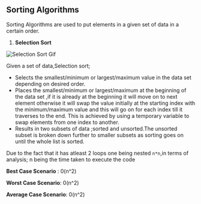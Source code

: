 ## Sorting Algorithms

Sorting Algorithms are used to put elements in a given set of data in a certain order.

1. **Selection Sort**

![Selection Sort Gif](https://upload.wikimedia.org/wikipedia/commons/9/94/Selection-Sort-Animation.gif)

Given a set of data,Selection sort;

 - Selects the smallest/minimum or largest/maximum value in the data set depending on desired order.
 - Places the smallest/minimum or largest/maximum at the beginning of the data set ,if it is already at the beginning it will move on to next element
 otherwise it will swap the value initially at the starting index with the minimum/maximum value and this will go on for each index till it traverses to the end.
 This is achieved by using a temporary variable to swap elements from one index to another.
 - Results in two subsets of data ;sorted and unsorted.The unsorted subset is broken down further to smaller subsets as sorting goes on until the whole list is sorted.
 
Due to the fact that it has atleast 2 loops one being nested ```n*n```,in terms of analysis;
n being the time taken to execute the code

__Best Case Scenario__ : 0(n^2)

__Worst Case Scenario__: 0(n^2)

__Average Case Scenario__: 0(n^2)